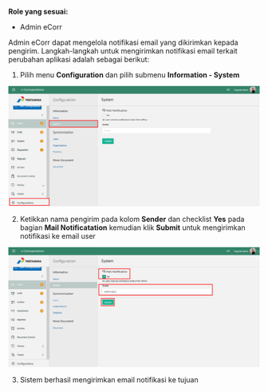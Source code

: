 **Role yang sesuai:**

- Admin eCorr

Admin eCorr dapat mengelola notifikasi email yang dikirimkan kepada pengirim. Langkah-langkah untuk mengirimkan notifikasi 
email terkait perubahan aplikasi adalah sebagai berikut:

1. Pilih menu **Configuration** dan pilih submenu **Information - System**

 ![Gambar](_screenshoot_konfigurasi/KF02.png/?sanitize=true)

2. Ketikkan nama pengirim pada kolom **Sender** dan checklist **Yes** pada bagian **Mail Notificatation** kemudian klik 
**Submit** untuk mengirimkan notifikasi ke email user

 ![Gambar](_screenshoot_konfigurasi/KF03.png/?sanitize=true)

3. Sistem berhasil mengirimkan email notifikasi ke tujuan